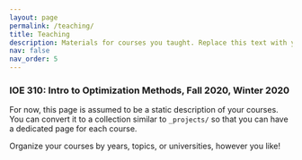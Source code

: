 ```yaml
---
layout: page
permalink: /teaching/
title: Teaching
description: Materials for courses you taught. Replace this text with your description.
nav: false
nav_order: 5
---
```


### IOE 310: Intro to Optimization Methods, Fall 2020, Winter 2020


For now, this page is assumed to be a static description of your courses. You can convert it to a collection similar to `_projects/` so that you can have a dedicated page for each course.

Organize your courses by years, topics, or universities, however you like!
